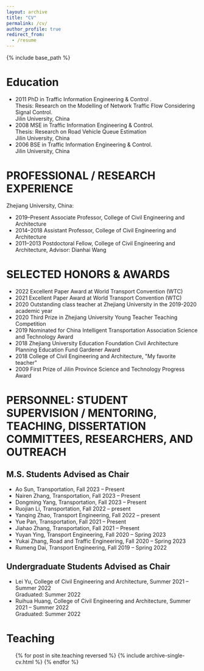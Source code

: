 ```yaml
---
layout: archive
title: "CV"
permalink: /cv/
author_profile: true
redirect_from:
  - /resume
---
```


{% include base_path %}

Education
=======
* 2011	PhD in Traffic Information Engineering & Control .<br>
Thesis: Research on the Modelling of Network Traffic Flow Considering Signal Control.<br>
Jilin University, China
* 2008	MSE in Traffic Information Engineering & Control.<br>
Thesis: Research on Road Vehicle Queue Estimation <br>
Jilin University, China<br>
* 2006	BSE in Traffic Information Engineering & Control.<br>
Jilin University, China<br>

PROFESSIONAL / RESEARCH EXPERIENCE
======
Zhejiang University, China:
* 2019–Present	Associate Professor, College of Civil Engineering and Architecture
* 2014–2018	Assistant Professor, College of Civil Engineering and Architecture
* 2011–2013	Postdoctoral Fellow, College of Civil Engineering and Architecture, Advisor: Dianhai Wang


SELECTED HONORS & AWARDS
======
* 2022	Excellent Paper Award at World Transport Convention (WTC)
* 2021	Excellent Paper Award at World Transport Convention (WTC)
* 2020	Outstanding class teacher at Zhejiang University in the 2019-2020 academic year
* 2020	Third Prize in Zhejiang University Young Teacher Teaching Competition
* 2019	Nominated for China Intelligent Transportation Association Science and Technology Award
* 2018	Zhejiang University Education Foundation Civil Architecture Planning Education Fund Gardener Award
* 2018	College of Civil Engineering and Architecture, "My favorite teacher" 
* 2009	First Prize of Jilin Province Science and Technology Progress Award
  

PERSONNEL: STUDENT SUPERVISION / MENTORING, TEACHING, DISSERTATION COMMITTEES, RESEARCHERS, AND OUTREACH
=======
## M.S. Students Advised as Chair
* Ao Sun, Transportation, Fall 2023 – Present
* Nairen Zhang, Transportation, Fall 2023 – Present
* Dongming Yang, Transportation, Fall 2023 – Present
* Ruojian Li, Transportation, Fall 2022 – present
* Yanqing Zhao, Transport Engineering, Fall 2022 – present
* Yue Pan, Transportation, Fall 2021 – Present
* Jiahao Zhang, Transportation, Fall 2021 – Present
* Yuyan Ying, Transport Engineering, Fall 2020 – Spring 2023
* Yukai Zhang, Road and Traffic Engineering, Fall 2020 – Spring 2023
* Rumeng Dai, Transport Engineering, Fall 2019 – Spring 2022

## Undergraduate Students Advised as Chair
* Lei Yu, College of Civil Engineering and Architecture, Summer 2021 – Summer 2022<br>
Graduated: Summer 2022
* Ruihua Huang, College of Civil Engineering and Architecture, Summer 2021 – Summer 2022<br>
Graduated: Summer 2022


Teaching
======
  <ul>{% for post in site.teaching reversed %}
    {% include archive-single-cv.html %}
  {% endfor %}</ul>
  


